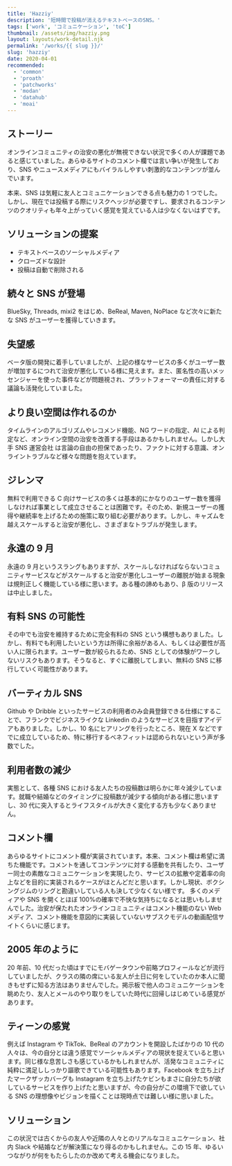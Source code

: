 ```yaml
---
title: 'Hazziy'
description: '短時間で投稿が消えるテキストベースのSNS。'
tags: ['work', 'コミュニケーション', 'toC']
thumbnail: /assets/img/hazziy.png
layout: layouts/work-detail.njk
permalink: '/works/{{ slug }}/'
slug: 'hazziy'
date: 2020-04-01
recommended:
  - 'common'
  - 'proath'
  - 'patchworks'
  - 'modan'
  - 'datahub'
  - 'moai'
---
```


## ストーリー

オンラインコミュニティの治安の悪化が無視できない状況で多くの人が課題であると感じていました。あらゆるサイトのコメント欄では言い争いが発生しており、SNS やニュースメディアにもバイラルしやすい刺激的なコンテンツが並んでいます。

本来、SNS は気軽に友人とコミュニケーションできる点も魅力の 1 つでした。しかし、現在では投稿する際にリスクヘッジが必要ですし、要求されるコンテンツのクオリティも年々上がっていく感覚を覚えている人は少なくないはずです。

## ソリューションの提案

- テキストベースのソーシャルメディア
- クローズドな設計
- 投稿は自動で削除される

## 続々と SNS が登場

BlueSky, Threads, mixi2 をはじめ、BeReal, Maven, NoPlace など次々に新たな SNS がユーザーを獲得していきます。

## 失望感

ベータ版の開発に着手していましたが、上記の様なサービスの多くがユーザー数が増加するにつれて治安が悪化している様に見えます。また、匿名性の高いメッセンジャーを使った事件などが問題視され、プラットフォーマーの責任に対する議論も活発化していました。

## より良い空間は作れるのか

タイムラインのアルゴリズムやレコメンド機能、NG ワードの指定、AI による判定など、オンライン空間の治安を改善する手段はあるかもしれません。しかし大手 SNS 運営会社 は言論の自由の担保であったり、ファクトに対する意識、オンライントラブルなど様々な問題を抱えています。

## ジレンマ

無料で利用できる C 向けサービスの多くは基本的にかなりのユーザー数を獲得しなければ事業として成立させることは困難です。そのため、新規ユーザーの獲得や継続率を上げるための施策に取り組む必要があります。しかし、キャズムを越えスケールすると治安が悪化し、さまざまなトラブルが発生します。

## 永遠の 9 月

永遠の 9 月というスラングもありますが、スケールしなければならないコミュニティサービスなどがスケールすると治安が悪化しユーザーの離脱が始まる現象は規則正しく機能している様に思います。ある種の諦めもあり、β 版のリリースは中止しました。

## 有料 SNS の可能性

その中でも治安を維持するために完全有料の SNS という構想もありました。しかし、有料でも利用したいという方は所得に余裕がある人、もしくは必要性が高い人に限られます。ユーザー数が絞られるため、SNS としての体験がワークしないリスクもあります。そうなると、すぐに離脱してしまい、無料の SNS に移行していく可能性があります。

## バーティカル SNS

Github や Dribble といったサービスの利用者のみ会員登録できる仕様にすることで、フランクでビジネスライクな Linkedin のようなサービスを目指すアイデアもありました。しかし、10 名にヒアリングを行ったところ、現在 X などですでに成立しているため、特に移行するベネフィットは認められないという声が多数でした。

## 利用者数の減少

実態として、各種 SNS における友人たちの投稿数は明らかに年々減少しています。就職や結婚などのタイミングに投稿数が減少する傾向がある様に思いますし、30 代に突入するとライフスタイルが大きく変化する方も少なくありません。

## コメント欄

あらゆるサイトにコメント欄が実装されています。本来、コメント欄は希望に満ちた機能です。コメントを通してコンテンツに対する感動を共有したり、ユーザー同士の素敵なコミュニケーションを実現したり、サービスの拡散や定着率の向上などを目的に実装されるケースがほとんどだと思います。しかし現状、ボクシングジムのリングと勘違いしている人も決して少なくない様です。
多くのメディアや SNS を開くとほぼ 100%の確率で不快な気持ちになるとは思いもしませんでした。治安が保たれたオンラインコミュニティはコメント機能のない Web メディア、コメント機能を意図的に実装していないサブスクモデルの動画配信サイトくらいに感じます。

## 2005 年のように

20 年前、10 代だった頃はすでにモバゲータウンや前略プロフィールなどが流行していましたが、クラスの隣の席にいる友人が土日に何をしていたのか本人に聞きもせずに知る方法はありませんでした。掲示板で他人のコミュニケーションを眺めたり、友人とメールのやり取りをしていた時代に回帰しはじめている感覚があります。

## ティーンの感覚

例えば Instagram や TikTok、BeReal のアカウントを開設したばかりの 10 代の人々は、今の自分とは違う感覚でソーシャルメディアの現状を捉えていると思います。同じ様な息苦しさも感じているかもしれませんが、活発なコミュニティに純粋に満足ししっかり謳歌できている可能性もあります。Facebook を立ち上げたマークザッカバーグも Instagram を立ち上げたケビンもまさに自分たちが欲しているサービスを作り上げたと思いますが、今の自分がこの環境下で欲している SNS の理想像やビジョンを描くことは現時点では難しい様に思いました。

## ソリューション

この状況では古くからの友人や近隣の人々とのリアルなコミュニケーション、社内 Slack や結婚などが解決策になり得るのかもしれません。この 15 年、ゆるいつながりが何をもたらしたのか改めて考える機会になりました。
